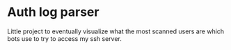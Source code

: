 # Auth log parser
Little project to eventually visualize what the most scanned users are which bots use to try to access my ssh server.

